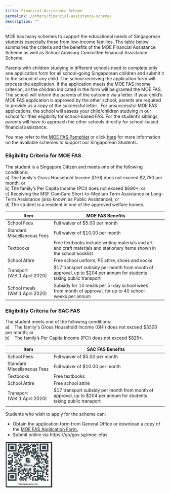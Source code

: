 ```yaml
---
title: Financial Assistance Scheme
permalink: /others/financial-assistance-scheme/
description: ""
---
```

MOE has many schemes to support the educational needs of Singaporean students especially those from low-income families. The table below summaries the criteria and the benefits of the MOE Financial Assistance Scheme as well as School Advisory Committee Financial Assistance Scheme.

Parents with children studying in different schools need to complete only one application form for all school-going Singaporean children and submit it to the school of any child. The school receiving the application form will process the application. If the application meets the MOE FAS income criterion, all the children indicated in the form will be granted the MOE FAS. The school will inform the parents of the outcome via a letter. If your child’s MOE FAS application is approved by the other school, parents are required to provide us a copy of the successful letter.  For unsuccessful MOE FAS applications, the school will assess your child/children studying in our school for their eligibility for school-based FAS. For the student’s siblings, parents will have to approach the other schools directly for school-based financial assistance.  

You may refer to the [MOE FAS Pamphlet](/files/Useful%20Links/UL%20Parents/2023%20MOE%20FAS%20pamphlet%20EL%20for%20schools.pdf) or click [here](https://www.moe.gov.sg/financial-matters/financial-assistance) for more information on the available schemes to support our Singaporean Students.

### Eligibility Criteria for MOE FAS

The student is a Singapore Citizen and meets one of the following conditions: <br>
a) The family's Gross Household Income (GHI) does not exceed $2,750 per month; or <br>
b) The family’s Per Capita Income (PCI) does not exceed $690\*; or <br>
c) Receiving the MSF ComCare Short-to-Medium Term Assistance or Long-Term Assistance (also known as Public Assistance); or <br>
d) The student is a resident in one of the approved welfare homes.

| Item | MOE FAS Benefits |  |
|---|---|---|
| School Fees  | Full waiver of $5.00 per month  |  |
| Standard Miscellaneous Fees  | Full waiver of $10.00 per month  |  |
| Textbooks  | Free textbooks include writing materials and art and craft materials and stationery items shown in the school booklist |  |
| School Attire | Free school uniform, PE attire, shoes and socks |  |
| Transport<br>(Wef 1 April 2020) | $17 transport subsidy per month from month of approval, up to $204 per annum for students taking public transport |  |
| School meals<br>(Wef 1 April 2020) | Subsidy for 10 meals per 5-day school week from month of approval, for up to 40 school weeks per annum

### Eligibility Criteria for SAC FAS

The student meets one of the following conditions: <br>
a)    The family's Gross Household Income (GHI) does not exceed $3300 per month; or <br>
b)    The family’s Per Capita Income (PCI) does not exceed $825\*.

| Item | SAC FAS Benefits |  |
|---|---|---|
| School Fees  | Full waiver of $5.00 per month  |  |
| Standard Miscellaneous Fees  | Full waiver of $10.00 per month |  |
| Textbooks  | Free textbooks |  |
| School Attire  | Free school attire |  |
| Transport<br>(Wef 1 April 2020) | $17 transport subsidy per month from month of approval, up to $204 per annum for students taking public transport |  |
| | | |

Students who wish to apply for the scheme can:
* Obtain the application form from General Office or download a copy of the [MOE FAS Application Form.](/files/MOE%20FAS%20Application%20Form%20Aug%2021%20FINAL.pdf) 
* Submit online via https://go/gov.sg/moe-efas

<img src="/images/Useful%20Links/UL%20Parents/2022%20FAS%20QR%20Code.jpg" style="width:30%">
